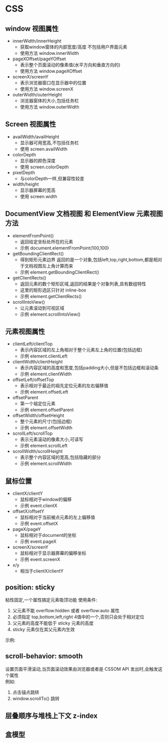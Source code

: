 # CSS

## window 视图属性

* innerWidth/innerHeight
    * 获取window窗体的内部宽度/高度 不包括用户界面元素
    * 使用方法 window.innerWidth
* pageXOffset/pageYOffset
    * 表示整个页面滚动的像素值(水平方向和垂直方向的)
    * 使用方法 window.pageXOffset
* screenX/screenY
    * 表示浏览器窗口在显示器中的位置
    * 使用方法 window.screenX
* outerWidth/outerHeight
    * 浏览器窗体的大小,包括任务栏
    * 使用方法 window.outerWidth

## Screen 视图属性

* availWidth/availHeight
    * 显示器可用宽高,不包括任务栏
    * 使用 screen.availWidth
* colorDepth
    * 显示器的颜色深度
    * 使用 screen.colorDepth
* pixelDepth
    * 与colorDepth一样,但兼容性较差
* width/height
    * 显示器屏幕的宽高
    * 使用 screen.width
## DocumentView 文档视图 和 ElementView 元素视图 方法
* elementFromPoint()
    * 返回给定坐标处所在的元素
    * 示例 document.elementFromPoint(100,100)
* getBoundingClientRect()
    * 得到矩形元素边界 返回的是一个对象,包括left,top,right,bottom,都是相对于文档视图左上角计算而来
    * 示例 element.getBoundingClientRect()
* getClientRects()
    * 返回元素的数个矩形区域,返回的结果是个对象列表,具有数组特性
    * 这里的矩形选区只针对 inline-box
    * 示例 element.getClientRects()
* scrollIntoView()
    * 让元素滚动到可视区域
    * 示例 element.scrollIntoView()
## 元素视图属性
* clientLeft/clientTop
    * 表示内容区域的左上角相对于整个元素左上角的位置(包括边框)
    * 示例 element.clientLeft
* clientWidth/clientHeight
    * 表示内容区域的高度和宽度,包括padding大小,但是不包括边框和滚动条
    * 示例 element.clientWidth
* offsetLeft/offsetTop
    * 表示相对于最近的祖先定位元素的左右偏移值
    * 示例 element.offsetLeft
* offsetParent
    * 第一个祖定位元素
    * 示例 element.offsetParent
* offsetWidth/offsetHeight
    * 整个元素的尺寸(包括边框)
    * 示例 element.offsetWidth
* scrollLeft/scrollTop
    * 表示元素滚动的像素大小,可读写
    * 示例 element.scrollLeft
* scrollWidth/scrollHeight
    * 表示整个内容区域的宽高,包括隐藏的部分
    * 示例 element.scrollWidth
## 鼠标位置
* clientX/clientY
    * 鼠标相对于window的偏移
    * 示例 event.clientX
* offsetX/offsetY
    * 鼠标相对于当前被点元素的左上偏移值
    * 示例 event.offsetX
* pageX/pageY
    * 鼠标相对于document的坐标
    * 示例 event.pageX
* screenX/screenY
    * 鼠标相对于显示器屏幕的偏移坐标
    * 示例 event.screenX
* x/y
    * 相当于clientX/clientY

## position: sticky

粘性固定,一个属性搞定元素吸顶功能
使用条件: 
1. 父元素不能 overflow:hidden 或者 overflow:auto 属性
2. 必须指定 top,bottom,left,right 4值中的一个,否则只会处于相对定位
3. 父元素的高度不能低于 sticky 元素的高度
4. sticky 元素仅在其父元素内生效

示例:  

<demo-sticky />

## scroll-behavior: smooth

设置页面平滑滚动,当页面滚动效果由浏览器或者是 CSSOM API 发出时,会触发这个属性  
例如:
1. 点击锚点跳转  
2. window.scrollTo() 跳转  

## 层叠顺序与堆栈上下文 z-index


## 盒模型










